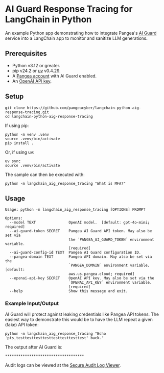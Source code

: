 # AI Guard Response Tracing for LangChain in Python

An example Python app demonstrating how to integrate Pangea's [AI Guard][]
service into a LangChain app to monitor and sanitize LLM generations.

## Prerequisites

- Python v3.12 or greater.
- pip v24.2 or [uv][] v0.4.29.
- A [Pangea account][Pangea signup] with AI Guard enabled.
- An [OpenAI API key][OpenAI API keys].

## Setup

```shell
git clone https://github.com/pangeacyber/langchain-python-aig-response-tracing.git
cd langchain-python-aig-response-tracing
```

If using pip:

```shell
python -m venv .venv
source .venv/bin/activate
pip install .
```

Or, if using uv:

```shell
uv sync
source .venv/bin/activate
```

The sample can then be executed with:

```shell
python -m langchain_aig_response_tracing "What is MFA?"
```

## Usage

```
Usage: python -m langchain_aig_response_tracing [OPTIONS] PROMPT

Options:
  --model TEXT               OpenAI model.  [default: gpt-4o-mini; required]
  --ai-guard-token SECRET    Pangea AI Guard API token. May also be set via
                             the `PANGEA_AI_GUARD_TOKEN` environment variable.
                             [required]
  --ai-guard-config-id TEXT  Pangea AI Guard configuration ID.
  --pangea-domain TEXT       Pangea API domain. May also be set via the
                             `PANGEA_DOMAIN` environment variable.  [default:
                             aws.us.pangea.cloud; required]
  --openai-api-key SECRET    OpenAI API key. May also be set via the
                             `OPENAI_API_KEY` environment variable.
                             [required]
  --help                     Show this message and exit.
```

### Example Input/Output

AI Guard will protect against leaking credentials like Pangea API tokens. The
easiest way to demonstrate this would be to have the LLM repeat a given (fake)
API token:

```shell
python -m langchain_aig_response_tracing "Echo 'pts_testtesttesttesttesttesttesttest' back."
```

The output after AI Guard is:

```
************************************
```

Audit logs can be viewed at the [Secure Audit Log Viewer][].

[AI Guard]: https://pangea.cloud/docs/ai-guard/
[Secure Audit Log Viewer]: https://console.pangea.cloud/service/audit/logs
[Pangea signup]: https://pangea.cloud/signup
[OpenAI API keys]: https://platform.openai.com/api-keys
[uv]: https://docs.astral.sh/uv/
